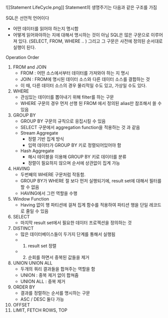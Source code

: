 ![[Statement LifeCycle.png]]
Statement의 생명주기는 다음과 같은 구조를 가짐

SQL은 선언적 언어이다
- 어떤 데이터를 읽어야 하는지 명시함
- 어떻게 읽어와야하는 지에 대해서 명시하는 것이 아님
SQL은 많은 구문으로 이루어져 있다. (SELECT, FROM, WHERE .. )
그리고 그 구문은 사전에 정의된 순서대로 실행이 된다.

Operation Order
1. FROM and JOIN
	- FROM : 어떤 소스에서부터 데이터를 가져와야 하는 지 명시
	- JOIN : FROM에 명시된 데이터 소스와 다른 데이터 소스를 결합하는 것
	 - 이 때, 다른 데이터 소스의 경우 물리적일 수도 있고, 가상일 수도 있다.
2. WHERE
	- 관심있는 데이터를 뽑아내기 위해 filter를 하는 구문
	- WHERE 구문의 경우 먼저 선행 된 FROM 에서 정의된 alias만 참조해서 쓸 수 있음
3. GROUP BY
	- GROUP BY 구문의 규칙으로 응집시킬 수 있음
	- SELECT 구문에서 aggregation function을 적용하는 것 과 같음
	- Stream Aggregate
		- 정렬 기반 집계 방식
		- 입력 데이터가 GROUP BY 키로 정렬되어있어야 함
	- Hash Aggregate
		- 해시 테이블을 이용해 GROUP BY 키로 데이터를 분류
		- 정렬이 필요하지 않으며 순서에 상관없이 집계 가능
4. HAVING
	- 두번째의 WHERE 구문처럼 작동함.
	- GROUP BY가 WHERE 절 보다 먼저 실행되기에, result set에 대해서 필터를 할 수 없음
	- HAVING에서 그런 역할을 수행
5. Window Function
	- Having 없이 행 파티션에 걸쳐 집계 함수를 적용하여 파티션 행을 단일 레코드로 줄일 수 있음
6. SELECT
	- 마지막 result set에서 필요한 데이터 프로젝션을 정의하는 것
7. DISTINCT
	- 많은 데이터베이스들이 두가지 단계를 통해서 실행됨
	- 1. result set 정렬
	- 2. 순회를 하면서 중복된 값들을 제거
8. UNION UNION ALL
	- 두개의 쿼리 결과들을 합쳐주는 역할을 함
	- UNION : 중복 제거 없이 합쳐줌
	- UNION ALL : 중복 제거
9. ORDER BY 
	- 결과를 정렬하는 순서를 명시하는 구문
	- ASC / DESC 둘다 가능
10. OFFSET
11. LIMIT, FETCH ROWS, TOP
